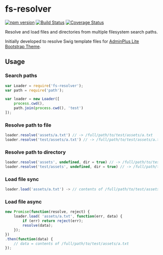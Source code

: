 # fs-resolver
[![npm version](https://badge.fury.io/js/fs-resolver.svg)](https://badge.fury.io/js/fs-resolver)
[![Build Status](https://travis-ci.org/themekit/fs-resolver.svg?branch=master)](https://travis-ci.org/themekit/fs-resolver)
[![Coverage Status](https://coveralls.io/repos/github/themekit/fs-resolver/badge.svg?branch=master)](https://coveralls.io/github/themekit/fs-resolver?branch=master)

Resolve and load files and directories from multiple filesystem search paths.

Initially developed to resolve Swig template files for [AdminPlus Lite Bootstrap Theme](https://github.com/themekit/adminplus).

## Usage

### Search paths

```js
var Loader = require('fs-resolver');
var path = require('path');

var loader = new Loader([
    process.cwd(),
    path.join(process.cwd(), 'test')
]);
```

### Resolve path to file

```js
loader.resolve('assets/a.txt') // -> /full/path/to/test/assets/a.txt
loader.resolve('test/assets/a.txt') // -> /full/path/to/test/assets/a.txt
```

### Resolve path to directory

```js
loader.resolve('assets', undefined, dir = true) // -> /full/path/to/test/assets/
loader.resolve('test/assets', undefined, dir = true) // -> /full/path/to/test/assets/
```

### Load file sync

```js
loader.load('assets/a.txt') -> // contents of /full/path/to/test/assets/a.txt
```

### Load file async

```js
new Promise(function(resolve, reject) {
    loader.load( 'assets/a.txt', function(err, data) {
        if (err) return reject(err);
        resolve(data);
    });
})
.then(function(data) {
    // data = contents of /full/path/to/test/assets/a.txt
});
```